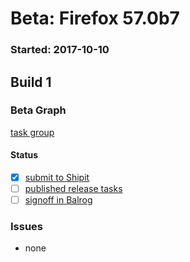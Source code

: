 # Beta: Firefox 57.0b7

### Started: 2017-10-10

## Build 1

### Beta Graph
[task group](https://tools.taskcluster.net/push-inspector/#/Q8AQ8dwfTL-z_mjWGLNZGQ)


#### Status
- [x] [submit to Shipit](https://wiki.mozilla.org/Release:Release_Automation_on_Mercurial:Starting_a_Release#Submit_to_Ship_It)
- [ ] [published release tasks](../how-tos/relpro.md#4-publish-release)
- [ ] [signoff in Balrog](../how-tos/relpro.md#3-signoffs)

### Issues
- none
